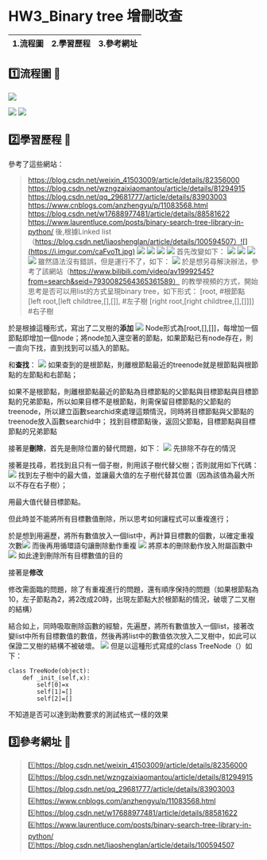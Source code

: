 # HW3_Binary tree 增刪改查


| 1.流程圖 | 2.學習歷程 | 3.參考網址 |
| -------- | -------- | -------- |
## :one:流程圖 :walking: 
![](https://i.imgur.com/9Gq47Ri.jpg)

![](https://i.imgur.com/fJaaal3.jpg)
![](https://i.imgur.com/fvLUtMZ.jpg)
## :two:學習歷程 :racehorse: 
參考了這些網站：
> https://blog.csdn.net/weixin_41503009/article/details/82356000
> https://blog.csdn.net/wzngzaixiaomantou/article/details/81294915
> https://blog.csdn.net/qq_29681777/article/details/83903003
> https://www.cnblogs.com/anzhengyu/p/11083568.html
> https://blog.csdn.net/w17688977481/article/details/88581622
> https://www.laurentluce.com/posts/binary-search-tree-library-in-python/
>後,根據Linked list
（https://blog.csdn.net/liaoshenglan/article/details/100594507）![](https://i.imgur.com/caFvoTt.jpg)
![](https://i.imgur.com/6HHYexJ.jpg)
![](https://i.imgur.com/1RSW61X.jpg)
![](https://i.imgur.com/lTO9FZu.jpg)
![](https://i.imgur.com/Nkm6xig.jpg)
首先改變如下：
![](https://i.imgur.com/XmJzAVv.jpg)
![](https://i.imgur.com/94rq9dT.jpg)
![](https://i.imgur.com/dePLcpz.jpg)
![](https://i.imgur.com/CwWx5GE.jpg)
雖然語法沒有錯誤，但是運行不了，如下：
![](https://i.imgur.com/xGjVvlq.jpg)
於是想另尋解決辦法，參考了該網站（https://www.bilibili.com/video/av19992545?from=search&seid=7930082564365361589）
的教學視頻的方式，開始思考是否可以用list的方式呈現binary tree，如下形式：
> [root,						#根節點
> [left root,[left childtree,[],[]],		#左子樹
> [right root,[right childtree,[],[]]]]	#右子樹

於是根據這種形式，寫出了二叉樹的**添加**
![](https://i.imgur.com/ldDvB5H.jpg)
Node形式為[root,[],[]]，每增加一個節點即增加一個node；將node加入還空著的節點，如果節點已有node存在，則一直向下找，直到找到可以插入的節點。

和**查找**：
![](https://i.imgur.com/9Yjz4Py.jpg)
如果查到的是根節點，則離根節點最近的treenode就是根節點與根節點的左節點和右節點；

如果不是根節點，則離根節點最近的節點為目標節點的父節點與目標節點與目標節點的兄弟節點，所以如果目標不是根節點，則需保留目標節點的父節點的treenode，所以建立函數searchid來處理這類情況，同時將目標節點與父節點的treenode放入函數searchid中；
找到目標節點後，返回父節點，目標節點與目標節點的兄弟節點

接著是**刪除**，首先是刪除位置的替代問題，如下：
![](https://i.imgur.com/9ELJuHO.jpg)
先排除不存在的情況

接著是找尋，若找到且只有一個子樹，則用該子樹代替父樹；否則就用如下代碼：
![](https://i.imgur.com/VyOasFR.png)
找到左子樹中的最大值，並讓最大值的左子樹代替其位置（因為該值為最大所以不存在右子樹）；

用最大值代替目標節點。

但此時並不能將所有目標數值刪除，所以思考如何讓程式可以重複進行；

於是想到用遍歷，將所有數值放入一個list中，再計算目標數的個數，以確定重複次數![](https://i.imgur.com/E48Is8Q.png)
而後再用循環語句讓刪除動作重複
![](https://i.imgur.com/Fbavgyr.jpg)
將原本的刪除動作放入附屬函數中![](https://i.imgur.com/3yW8mnz.jpg)
如此達到刪除所有目標數值的目的

接著是**修改**

修改需面臨的問題，除了有重複進行的問題，還有順序保持的問題（如果根節點為10，左子節點為2，將2改成20時，出現左節點大於根節點的情況，破壞了二叉樹的結構）

結合如上，同時吸取刪除函數的經驗，先遍歷，將所有數值放入一個list，接著改變list中所有目標數值的數值，然後再將list中的數值依次放入二叉樹中，如此可以保證二叉樹的結構不被破壞。
![](https://i.imgur.com/ZyZk6h2.jpg)
但是以這種形式寫成的class TreeNode（）如下：
```python=
class TreeNode(object):
    def _init_(self,x):
        self[0]=x
        self[1]=[]
        self[2]=[]
```
不知道是否可以達到助教要求的測試格式一樣的效果
## :three:參考網址 :school: 
>:one:https://blog.csdn.net/weixin_41503009/article/details/82356000
>:two:https://blog.csdn.net/wzngzaixiaomantou/article/details/81294915
>:three:https://blog.csdn.net/qq_29681777/article/details/83903003
>:four:https://www.cnblogs.com/anzhengyu/p/11083568.html
>:five:https://blog.csdn.net/w17688977481/article/details/88581622
>:six:https://www.laurentluce.com/posts/binary-search-tree-library-in-python/
>:seven:https://blog.csdn.net/liaoshenglan/article/details/100594507
